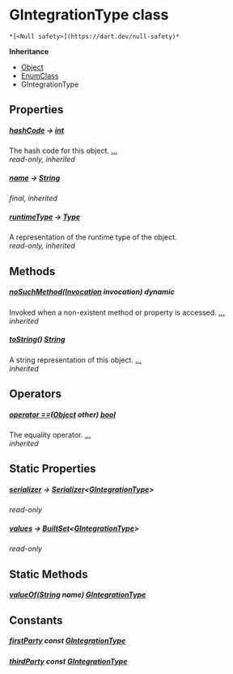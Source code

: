 


# GIntegrationType class






    *[<Null safety>](https://dart.dev/null-safety)*





**Inheritance**

- [Object](https://api.flutter.dev/flutter/dart-core/Object-class.html)
- [EnumClass](https://pub.dev/documentation/built_value/8.1.2/built_value/EnumClass-class.html)
- GIntegrationType







## Properties

##### [hashCode](https://api.flutter.dev/flutter/dart-core/Object/hashCode.html) &#8594; [int](https://api.flutter.dev/flutter/dart-core/int-class.html)



The hash code for this object. [...](https://api.flutter.dev/flutter/dart-core/Object/hashCode.html)  
_read-only, inherited_



##### [name](https://pub.dev/documentation/built_value/8.1.2/built_value/EnumClass/name.html) &#8594; [String](https://api.flutter.dev/flutter/dart-core/String-class.html)



   
_final, inherited_



##### [runtimeType](https://api.flutter.dev/flutter/dart-core/Object/runtimeType.html) &#8594; [Type](https://api.flutter.dev/flutter/dart-core/Type-class.html)



A representation of the runtime type of the object.   
_read-only, inherited_




## Methods

##### [noSuchMethod](https://api.flutter.dev/flutter/dart-core/Object/noSuchMethod.html)([Invocation](https://api.flutter.dev/flutter/dart-core/Invocation-class.html) invocation) dynamic



Invoked when a non-existent method or property is accessed. [...](https://api.flutter.dev/flutter/dart-core/Object/noSuchMethod.html)  
_inherited_



##### [toString](https://pub.dev/documentation/built_value/8.1.2/built_value/EnumClass/toString.html)() [String](https://api.flutter.dev/flutter/dart-core/String-class.html)



A string representation of this object. [...](https://pub.dev/documentation/built_value/8.1.2/built_value/EnumClass/toString.html)  
_inherited_




## Operators

##### [operator ==](https://api.flutter.dev/flutter/dart-core/Object/operator_equals.html)([Object](https://api.flutter.dev/flutter/dart-core/Object-class.html) other) [bool](https://api.flutter.dev/flutter/dart-core/bool-class.html)



The equality operator. [...](https://api.flutter.dev/flutter/dart-core/Object/operator_equals.html)  
_inherited_




## Static Properties

##### [serializer](../third_party_yonomi_graphql_schema_schema.docs.schema.gql/GIntegrationType/serializer.md) &#8594; [Serializer](https://pub.dev/documentation/built_value/8.1.2/serializer/Serializer-class.html)&lt;[GIntegrationType](../third_party_yonomi_graphql_schema_schema.docs.schema.gql/GIntegrationType-class.md)>



   
_read-only_



##### [values](../third_party_yonomi_graphql_schema_schema.docs.schema.gql/GIntegrationType/values.md) &#8594; [BuiltSet](https://pub.dev/documentation/built_collection/5.0.0/built_collection/BuiltSet-class.html)&lt;[GIntegrationType](../third_party_yonomi_graphql_schema_schema.docs.schema.gql/GIntegrationType-class.md)>



   
_read-only_




## Static Methods

##### [valueOf](../third_party_yonomi_graphql_schema_schema.docs.schema.gql/GIntegrationType/valueOf.md)([String](https://api.flutter.dev/flutter/dart-core/String-class.html) name) [GIntegrationType](../third_party_yonomi_graphql_schema_schema.docs.schema.gql/GIntegrationType-class.md)



   





## Constants

##### [firstParty](../third_party_yonomi_graphql_schema_schema.docs.schema.gql/GIntegrationType/firstParty-constant.md) const [GIntegrationType](../third_party_yonomi_graphql_schema_schema.docs.schema.gql/GIntegrationType-class.md)



   




##### [thirdParty](../third_party_yonomi_graphql_schema_schema.docs.schema.gql/GIntegrationType/thirdParty-constant.md) const [GIntegrationType](../third_party_yonomi_graphql_schema_schema.docs.schema.gql/GIntegrationType-class.md)



   









